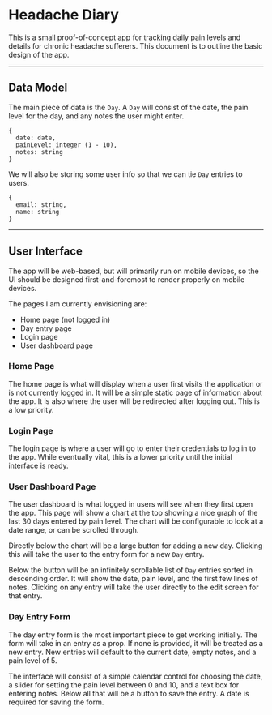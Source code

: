 # Headache Diary

This is a small proof-of-concept app for tracking daily pain levels and details for 
chronic headache sufferers. This document is to outline the basic design of the app.

------

## Data Model

The main piece of data is the `Day`. A `Day` will consist of the date, the pain level
for the day, and any notes the user might enter.

```
{
  date: date,
  painLevel: integer (1 - 10),
  notes: string
}
```

We will also be storing some user info so that we can tie `Day` entries to users.

```
{
  email: string,
  name: string
}
```

-----

## User Interface

The app will be web-based, but will primarily run on mobile devices, so the UI should
be designed first-and-foremost to render properly on mobile devices.

The pages I am currently envisioning are:

- Home page (not logged in)
- Day entry page
- Login page
- User dashboard page

### Home Page

The home page is what will display when a user first visits the application or is not 
currently logged in. It will be a simple static page of information about the app. It 
is also where the user will be redirected after logging out. This is a low priority.

### Login Page

The login page is where a user will go to enter their credentials to log in to the app.
While eventually vital, this is a lower priority until the initial interface is ready.

### User Dashboard Page

The user dashboard is what logged in users will see when they first open the app. This
page will show a chart at the top showing a nice graph of the last 30 days entered by
pain level. The chart will be configurable to look at a date range, or can be scrolled
through. 

Directly below the chart will be a large button for adding a new day. Clicking this
will take the user to the entry form for a new `Day` entry.

Below the button will be an infinitely scrollable list of `Day` entries sorted in
descending order. It will show the date, pain level, and the first few lines of notes.
Clicking on any entry will take the user directly to the edit screen for that entry.

### Day Entry Form

The day entry form is the most important piece to get working initially. The form will
take in an entry as a prop. If none is provided, it will be treated as a new entry.
New entries will default to the current date, empty notes, and a pain level of 5.

The interface will consist of a simple calendar control for choosing the date, a slider
for setting the pain level between 0 and 10, and a text box for entering notes. Below
all that will be a button to save the entry. A date is required for saving the form.